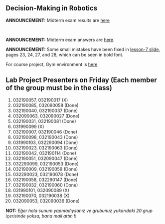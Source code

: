 ## Decision-Making in Robotics

**ANNOUNCEMENT:** Midterm exam results are [here](BMB4019Sinav.pdf)

$~~~~~~~~~~~$

**ANNOUNCEMENT:** Midterm exam answers are [here](YcK_2024_midterm_answers.docx).

**ANNOUNCEMENT:** Some small mistakes have been fixed in [lesson-7 slide](Lesson-7-term2_updated.pptx), pages 23, 24, 27, and 28, which can be seen in bold font.

For course project, Gym environment is [here](https://www.gymlibrary.dev/index.html)


## Lab Project Presenters on Friday (Each member of the group must be in the class)

1) 032190057, 032190017 (X)
2) 032190085, 032090058 (Done)
3) 032190040, 032190037 (Done)
4) 032090063, 032090027 (Done)
5) 032190031, 032190081 (Done)
6) 031990099 (X)
7) 032190007, 032190046 (Done)
8) 032190098, 032190043 (Done)
9) 031990103, 032290094 (Done)
10) 032190023, 032190063 (Done)
11) 032190042, 032190114 (Done)
12) 032190051, 032090047 (Done)
13) 032290099, 032190053 (Done)
14) 032190009, 032190059 (Done)
15) 032290023, 032190078 (Done)
16) 032190058, 032290147 (Done)
17) 032190032, 032190060 (Done)
18) 031990101, 032090089 (X)
19) 032190070, 032190038 (X)
20) 032090053, 032090036 (Done)

**NOT:** *Eğer hala sunum yapmadıysanız ve grubunuz yukarıdaki 20 grup içerisinde yoksa, bana mail attın !!*
